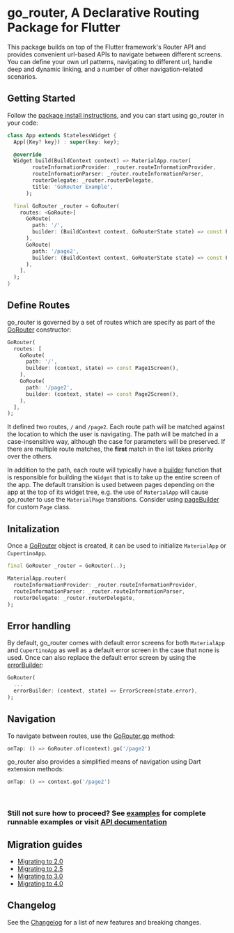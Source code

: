 # go_router, A Declarative Routing Package for Flutter

This package builds on top of the Flutter framework's Router API and provides
convenient url-based APIs to navigate between different screens. You can
define your own url patterns, navigating to different url, handle deep and
dynamic linking, and a number of other navigation-related scenarios.

## Getting Started

Follow the [package install instructions](https://pub.dev/packages/go_router/install),
and you can start using go_router in your code:

```dart
class App extends StatelessWidget {
  App({Key? key}) : super(key: key);

  @override
  Widget build(BuildContext context) => MaterialApp.router(
        routeInformationProvider: _router.routeInformationProvider,
        routeInformationParser: _router.routeInformationParser,
        routerDelegate: _router.routerDelegate,
        title: 'GoRouter Example',
      );

  final GoRouter _router = GoRouter(
    routes: <GoRoute>[
      GoRoute(
        path: '/',
        builder: (BuildContext context, GoRouterState state) => const Page1Screen(),
      ),
      GoRoute(
        path: '/page2',
        builder: (BuildContext context, GoRouterState state) => const Page2Screen(),
      ),
    ],
  );
}
```

## Define Routes

go_router is governed by a set of routes which are specify as part of the
[GoRouter](https://pub.dev/documentation/go_router/latest/go_router/GoRouter-class.html)
constructor:

```dart
GoRouter(
  routes: [
    GoRoute(
      path: '/',
      builder: (context, state) => const Page1Screen(),
    ),
    GoRoute(
      path: '/page2',
      builder: (context, state) => const Page2Screen(),
    ),
  ],
);
```

It defined two routes, `/` and `/page2`. Each route path will be matched against
the location to which the user is navigating. The path will be matched in a
case-insensitive way, although the case for parameters will be preserved. If
there are multiple route matches, the <b>first</b> match in the list takes priority
over the others.

In addition to the path, each route will typically have a [builder](https://pub.dev/documentation/go_router/latest/go_router/GoRoute/builder.html)
function that is responsible for building the `Widget` that is to take up the
entire screen of the app. The default transition is used between pages
depending on the app at the top of its widget tree, e.g. the use of `MaterialApp`
will cause go_router to use the `MaterialPage` transitions. Consider using
[pageBuilder](https://pub.dev/documentation/go_router/latest/go_router/GoRoute/pageBuilder.html)
for custom `Page` class.

## Initalization

Once a [GoRouter](https://pub.dev/documentation/go_router/latest/go_router/GoRouter-class.html)
object is created, it can be used to initialize `MaterialApp` or `CupertinoApp`.

```dart
final GoRouter _router = GoRouter(..);

MaterialApp.router(
  routeInformationProvider: _router.routeInformationProvider,
  routeInformationParser: _router.routeInformationParser,
  routerDelegate: _router.routerDelegate,
);
```

## Error handling

By default, go_router comes with default error screens for both `MaterialApp` and
`CupertinoApp` as well as a default error screen in the case that none is used.
Once can also replace the default error screen by using the [errorBuilder](https://pub.dev/documentation/go_router/latest/go_router/GoRouter/GoRouter.html):

```dart
GoRouter(
  ...
  errorBuilder: (context, state) => ErrorScreen(state.error),
);
```

## Navigation

To navigate between routes, use the [GoRouter.go](https://pub.dev/documentation/go_router/latest/go_router/GoRouter/go.html) method:

```dart
onTap: () => GoRouter.of(context).go('/page2')
```

go_router also provides a simplified means of navigation using Dart extension
methods:

```dart
onTap: () => context.go('/page2')
```

<br>

### Still not sure how to proceed? See [examples](https://github.com/flutter/packages/tree/main/packages/go_router/example) for complete runnable examples or visit [API documentation](https://pub.dev/documentation/go_router/latest/go_router/go_router-library.html)


## Migration guides

- [Migrating to 2.0](https://flutter.dev/go/go-router-v2-breaking-changes)
- [Migrating to 2.5](https://flutter.dev/go/go-router-v2-5-breaking-changes)
- [Migrating to 3.0](https://flutter.dev/go/go-router-v3-breaking-changes)
- [Migrating to 4.0](https://flutter.dev/go/go-router-v4-breaking-changes)

## Changelog

See the [Changelog](https://github.com/flutter/packages/blob/main/packages/go_router/CHANGELOG.md)
for a list of new features and breaking changes.



